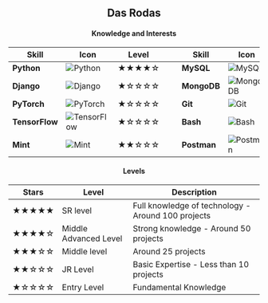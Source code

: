 <h2 align="center">Das Rodas</h2>

<div align="center">

#### **Knowledge and Interests**

| Skill       | Icon | Level |&nbsp;&nbsp;&nbsp;| Skill       | Icon | Level |&nbsp;&nbsp;&nbsp;| Skill       | Icon | Level |
|-------------|------|---------|-----------------|-------------|------|---------|-----------------|-------------|------|---------|
| **Python**        | ![Python](https://skillicons.dev/icons?i=py)               | ★★★★☆  || **MySQL**  | ![MySQL](https://skillicons.dev/icons?i=mysql) | ★★★★☆  || **PHP**        | ![PHP](https://skillicons.dev/icons?i=php)             | ★★★☆☆  |
| **Django**      | ![Django](https://skillicons.dev/icons?i=django)           | ★☆☆☆☆  || **MongoDB**  | ![MongoDB](https://skillicons.dev/icons?i=mongodb) | ★☆☆☆☆  || **JavaScript**         | ![JavaScript](https://skillicons.dev/icons?i=js)               | ★★★☆☆  |
| **PyTorch**           | ![PyTorch](https://skillicons.dev/icons?i=pytorch)                     | ★☆☆☆☆  || **Git**      | ![Git](https://skillicons.dev/icons?i=git)         | ★★☆☆☆  || **C#**     | ![C#](https://skillicons.dev/icons?i=cs)       | ★★☆☆☆  |
| **TensorFlow**         | ![TensorFlow](https://skillicons.dev/icons?i=tensorflow)                 | ★☆☆☆☆  || **Bash**         | ![Bash](https://skillicons.dev/icons?i=bash)               | ★★☆☆☆  || **Azure**       | ![Azure](https://skillicons.dev/icons?i=azure)           | ★★☆☆☆  |
| **Mint**     | ![Mint](https://skillicons.dev/icons?i=mint)          | ★★☆☆☆  || **Postman**         | ![Postman](https://skillicons.dev/icons?i=postman)               | ★★★☆☆  || **Linux**       | ![Linux](https://skillicons.dev/icons?i=linux)           | ★☆☆☆☆  |

#### **Levels**

| Stars | Level | Description |
|---------------|---------------|---------------|
| ★★★★★         | SR level | Full knowledge of technology - Around 100 projects |
| ★★★★☆         | Middle Advanced Level | Strong knowledge - Around 50 projects |
| ★★★☆☆         | Middle level | Around 25 projects |
| ★★☆☆☆         | JR Level | Basic Expertise - Less than 10 projects |
| ★☆☆☆☆         | Entry Level | Fundamental Knowledge |

</div>

###
